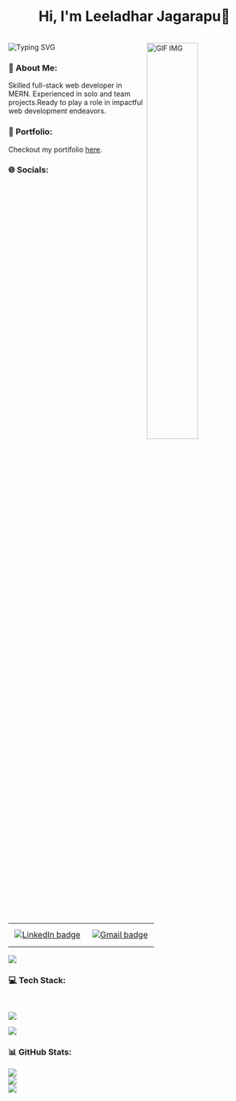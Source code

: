 
<h1 align="center"> Hi, I'm Leeladhar Jagarapu👋</h1> 
<br/>

<img src="https://readme-typing-svg.demolab.com?font=Fira+Code&weight=600&size=22&duration=4000&pause=600&random=false&width=435&lines=Full+Stack+Web+Developer" alt="Typing SVG" />
<img align="right" src="https://i.pinimg.com/originals/66/83/3e/66833e07d6fb9eb5d724e47d0c814285.gif" alt="GIF IMG" width="45%" />
<h3>💫 About Me:</h3>
Skilled full-stack web developer in MERN. Experienced in solo and team projects.Ready to play a role in impactful web development endeavors.
<br/> 

### 💼 Portfolio: 
Checkout my portifolio  <a href='https://leeladhar206.github.io/'>here</a>.
### 🌐 Socials:
  <table>
  <tr>
    <td>
      <a href="https://www.linkedin.com/in/leeladharjagarapu/">
        <img src="https://img.shields.io/badge/LinkedIn-0077B5?style=for-the-badge&logo=linkedin&logoColor=white" alt="LinkedIn badge" style="vertical-align:top; margin:10px 4px">
      </a>
    </td>
    <td>
      <a href="mailto:leeladharjagarapu@gmail.com">
        <img src="https://img.shields.io/badge/Gmail-D14836?style=for-the-badge&logo=gmail&logoColor=white" alt="Gmail badge" style="vertical-align:top; margin:10px 4px">
      </a>
    </td>
  </tr>
</table>
<img src='https://raw.githubusercontent.com/andreasbm/readme/master/assets/lines/colored.png' />

### 💻 Tech Stack:
<br/>
<p align="left">
  <a href="https://skillicons.dev">
    <img src="https://skillicons.dev/icons?i=html,css,js,git,react,redux,nodejs,express,mongodb" />
  </a>
</p>
<img src='https://raw.githubusercontent.com/andreasbm/readme/master/assets/lines/colored.png' />

### 📊 GitHub Stats:
![](https://github-readme-stats.vercel.app/api/top-langs/?username=Leeladhar206&theme=algolia&hide_border=false&include_all_commits=false&count_private=false&layout=compact)<br/>
![](https://github-readme-stats.vercel.app/api?username=Leeladhar206&theme=algolia&hide_border=false&include_all_commits=false&count_private=false)<br/>
<img src='https://raw.githubusercontent.com/andreasbm/readme/master/assets/lines/colored.png' />

